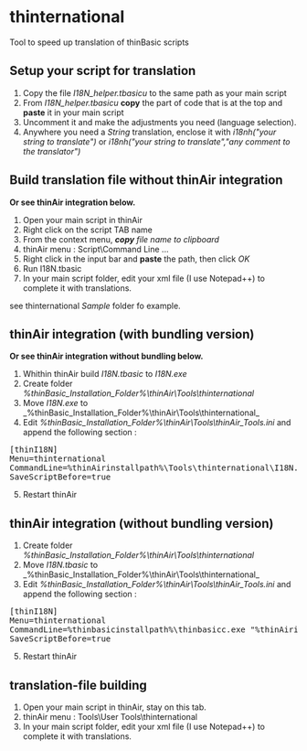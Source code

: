 # thinternational
Tool to speed up translation of thinBasic scripts


## Setup your script for translation

1. Copy the file _I18N_helper.tbasicu_ to the same path as your main script
2. From _I18N_helper.tbasicu_ **copy** the part of code that is at the top and **paste** it in your main script
3. Uncomment it and make the adjustments you need (language selection).
4. Anywhere you need a _String_ translation, enclose it with _i18nh("your string to translate")_ or _i18nh("your string to translate","any comment to the translator")_


## Build translation file without thinAir integration
**Or see thinAir integration below.**

1. Open your main script in thinAir
2. Right click on the script TAB name
3. From the context menu, _**copy** file name to clipboard_
4. thinAir menu : Script\Command Line ...
5. Right click in the input bar and **paste** the path, then click _OK_
6. Run I18N.tbasic
7. In your main script folder, edit your xml file (I use Notepad++) to complete it with translations.

see thinternational _Sample_ folder fo example.


## thinAir integration (with bundling version)
**Or see thinAir integration without bundling below.**

1. Whithin thinAir build _I18N.tbasic_ to _I18N.exe_
2. Create folder _%thinBasic_Installation_Folder%\thinAir\Tools\thinternational_
3. Move _I18N.exe_ to _%thinBasic_Installation_Folder%\thinAir\Tools\thinternational\_
4. Edit  _%thinBasic_Installation_Folder%\thinAir\Tools\thinAir_Tools.ini_ and append the following section :
<pre>
[thinI18N]
Menu=thinternational
CommandLine=%thinAirinstallpath%\Tools\thinternational\I18N.exe %sourcecodefullpathnameext%
SaveScriptBefore=true
</pre>
5. Restart thinAir


## thinAir integration (without bundling version)

1. Create folder _%thinBasic_Installation_Folder%\thinAir\Tools\thinternational_
3. Move _I18N.tbasic_ to _%thinBasic_Installation_Folder%\thinAir\Tools\thinternational\_
4. Edit  _%thinBasic_Installation_Folder%\thinAir\Tools\thinAir_Tools.ini_ and append the following section :
<pre>
[thinI18N]
Menu=thinternational
CommandLine=%thinbasicinstallpath%\thinbasicc.exe "%thinAirinstallpath%\Tools\thinternational\i18N.tbasic " %sourcecodefullpathnameext%
SaveScriptBefore=true
</pre>
5. Restart thinAir


## translation-file building 

1. Open your main script in thinAir, stay on this tab.
2. thinAir menu : Tools\User Tools\thinternational
3. In your main script folder, edit your xml file (I use Notepad++) to complete it with translations.

